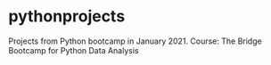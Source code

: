 # pythonprojects
Projects from Python bootcamp in January 2021. Course: The Bridge Bootcamp for Python Data Analysis
